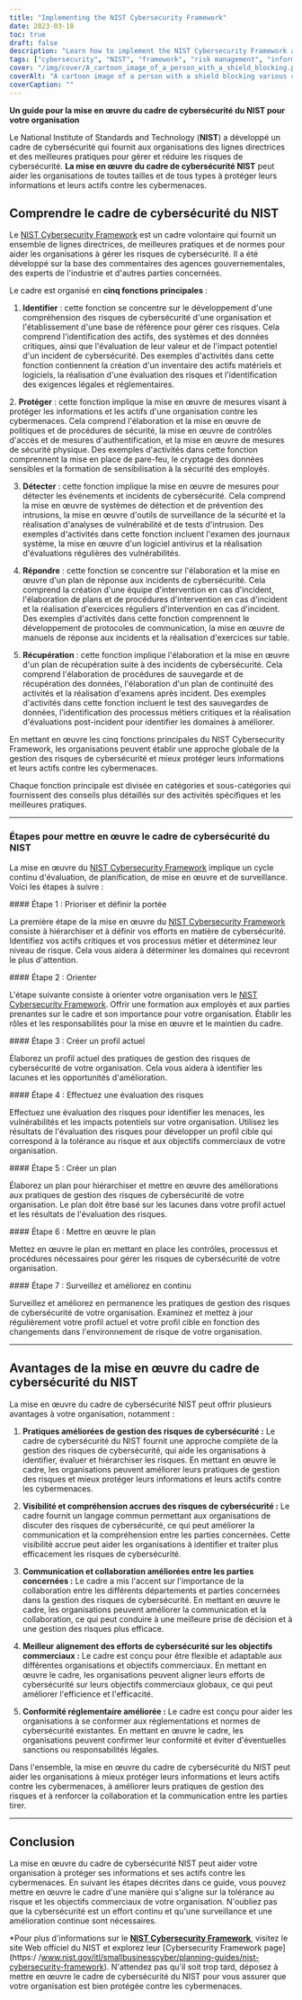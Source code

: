 ```yaml
---
title: "Implementing the NIST Cybersecurity Framework"
date: 2023-03-18
toc: true
draft: false
description: "Learn how to implement the NIST Cybersecurity Framework and protect your organization from cyber threats with our step-by-step guide."
tags: ["cybersecurity", "NIST", "framework", "risk management", "information security", "cyber threats", "implementation", "best practices", "guidelines", "standards", "cyber attacks", "risk assessment", "cybersecurity risk", "data protection", "compliance", "IT security", "network security", "incident response", "security measures", "cybersecurity plan"]
cover: "/img/cover/A_cartoon_image_of_a_person_with_a_shield_blocking.png"
coverAlt: "A cartoon image of a person with a shield blocking various cyber attacks."
coverCaption: ""
---
```


**Un guide pour la mise en œuvre du cadre de cybersécurité du NIST pour votre organisation**  Le National Institute of Standards and Technology (**NIST**) a développé un cadre de cybersécurité qui fournit aux organisations des lignes directrices et des meilleures pratiques pour gérer et réduire les risques de cybersécurité. **La mise en œuvre du cadre de cybersécurité NIST** peut aider les organisations de toutes tailles et de tous types à protéger leurs informations et leurs actifs contre les cybermenaces.  ## Comprendre le cadre de cybersécurité du NIST  Le [NIST Cybersecurity Framework](https://www.nist.gov/itl/smallbusinesscyber/planning-guides/nist-cybersecurity-framework) est un cadre volontaire qui fournit un ensemble de lignes directrices, de meilleures pratiques et de normes pour aider les organisations à gérer les risques de cybersécurité. Il a été développé sur la base des commentaires des agences gouvernementales, des experts de l'industrie et d'autres parties concernées.  Le cadre est organisé en **cinq fonctions principales** :  1. **Identifier** : cette fonction se concentre sur le développement d'une compréhension des risques de cybersécurité d'une organisation et l'établissement d'une base de référence pour gérer ces risques. Cela comprend l'identification des actifs, des systèmes et des données critiques, ainsi que l'évaluation de leur valeur et de l'impact potentiel d'un incident de cybersécurité. Des exemples d'activités dans cette fonction contiennent la création d'un inventaire des actifs matériels et logiciels, la réalisation d'une évaluation des risques et l'identification des exigences légales et réglementaires.  2. **Protéger** : cette fonction implique la mise en œuvre de mesures visant à protéger les informations et les actifs d'une organisation contre les cybermenaces. Cela comprend l'élaboration et la mise en œuvre de politiques et de procédures de sécurité, la mise en œuvre de contrôles d'accès et de mesures d'authentification, et la mise en œuvre de mesures de sécurité physique. Des exemples d'activités dans cette fonction comprennent la mise en place de pare-feu, le cryptage des données sensibles et la formation de sensibilisation à la sécurité des employés.  3. **Détecter** : cette fonction implique la mise en œuvre de mesures pour détecter les événements et incidents de cybersécurité. Cela comprend la mise en œuvre de systèmes de détection et de prévention des intrusions, la mise en œuvre d'outils de surveillance de la sécurité et la réalisation d'analyses de vulnérabilité et de tests d'intrusion. Des exemples d'activités dans cette fonction incluent l'examen des journaux système, la mise en œuvre d'un logiciel antivirus et la réalisation d'évaluations régulières des vulnérabilités.  4. **Répondre** : cette fonction se concentre sur l'élaboration et la mise en œuvre d'un plan de réponse aux incidents de cybersécurité. Cela comprend la création d'une équipe d'intervention en cas d'incident, l'élaboration de plans et de procédures d'intervention en cas d'incident et la réalisation d'exercices réguliers d'intervention en cas d'incident. Des exemples d'activités dans cette fonction comprennent le développement de protocoles de communication, la mise en œuvre de manuels de réponse aux incidents et la réalisation d'exercices sur table.  5. **Récupération** : cette fonction implique l'élaboration et la mise en œuvre d'un plan de récupération suite à des incidents de cybersécurité. Cela comprend l'élaboration de procédures de sauvegarde et de récupération des données, l'élaboration d'un plan de continuité des activités et la réalisation d'examens après incident. Des exemples d'activités dans cette fonction incluent le test des sauvegardes de données, l'identification des processus métiers critiques et la réalisation d'évaluations post-incident pour identifier les domaines à améliorer.  En mettant en œuvre les cinq fonctions principales du NIST Cybersecurity Framework, les organisations peuvent établir une approche globale de la gestion des risques de cybersécurité et mieux protéger leurs informations et leurs actifs contre les cybermenaces.   Chaque fonction principale est divisée en catégories et sous-catégories qui fournissent des conseils plus détaillés sur des activités spécifiques et les meilleures pratiques.  ______  ### Étapes pour mettre en œuvre le cadre de cybersécurité du NIST  La mise en œuvre du [NIST Cybersecurity Framework](https://www.nist.gov/itl/smallbusinesscyber/planning-guides/nist-cybersecurity-framework) implique un cycle continu d'évaluation, de planification, de mise en œuvre et de surveillance. Voici les étapes à suivre :  #### Étape 1 : Prioriser et définir la portée  La première étape de la mise en œuvre du [NIST Cybersecurity Framework](https://www.nist.gov/itl/smallbusinesscyber/planning-guides/nist-cybersecurity-framework) consiste à hiérarchiser et à définir vos efforts en matière de cybersécurité. Identifiez vos actifs critiques et vos processus métier et déterminez leur niveau de risque. Cela vous aidera à déterminer les domaines qui recevront le plus d'attention.  #### Étape 2 : Orienter  L'étape suivante consiste à orienter votre organisation vers le [NIST Cybersecurity Framework](https://www.nist.gov/itl/smallbusinesscyber/planning-guides/nist-cybersecurity-framework). Offrir une formation aux employés et aux parties prenantes sur le cadre et son importance pour votre organisation. Établir les rôles et les responsabilités pour la mise en œuvre et le maintien du cadre.  #### Étape 3 : Créer un profil actuel  Élaborez un profil actuel des pratiques de gestion des risques de cybersécurité de votre organisation. Cela vous aidera à identifier les lacunes et les opportunités d'amélioration.  #### Étape 4 : Effectuez une évaluation des risques  Effectuez une évaluation des risques pour identifier les menaces, les vulnérabilités et les impacts potentiels sur votre organisation. Utilisez les résultats de l'évaluation des risques pour développer un profil cible qui correspond à la tolérance au risque et aux objectifs commerciaux de votre organisation.  #### Étape 5 : Créer un plan  Élaborez un plan pour hiérarchiser et mettre en œuvre des améliorations aux pratiques de gestion des risques de cybersécurité de votre organisation. Le plan doit être basé sur les lacunes dans votre profil actuel et les résultats de l'évaluation des risques.  #### Étape 6 : Mettre en œuvre le plan  Mettez en œuvre le plan en mettant en place les contrôles, processus et procédures nécessaires pour gérer les risques de cybersécurité de votre organisation.  #### Étape 7 : Surveillez et améliorez en continu  Surveillez et améliorez en permanence les pratiques de gestion des risques de cybersécurité de votre organisation. Examinez et mettez à jour régulièrement votre profil actuel et votre profil cible en fonction des changements dans l'environnement de risque de votre organisation.  ______  ## Avantages de la mise en œuvre du cadre de cybersécurité du NIST  La mise en œuvre du cadre de cybersécurité NIST peut offrir plusieurs avantages à votre organisation, notamment :  1. **Pratiques améliorées de gestion des risques de cybersécurité :** Le cadre de cybersécurité du NIST fournit une approche complète de la gestion des risques de cybersécurité, qui aide les organisations à identifier, évaluer et hiérarchiser les risques. En mettant en œuvre le cadre, les organisations peuvent améliorer leurs pratiques de gestion des risques et mieux protéger leurs informations et leurs actifs contre les cybermenaces.  2. **Visibilité et compréhension accrues des risques de cybersécurité :** Le cadre fournit un langage commun permettant aux organisations de discuter des risques de cybersécurité, ce qui peut améliorer la communication et la compréhension entre les parties concernées. Cette visibilité accrue peut aider les organisations à identifier et traiter plus efficacement les risques de cybersécurité.  3. **Communication et collaboration améliorées entre les parties concernées :** Le cadre a mis l'accent sur l'importance de la collaboration entre les différents départements et parties concernées dans la gestion des risques de cybersécurité. En mettant en œuvre le cadre, les organisations peuvent améliorer la communication et la collaboration, ce qui peut conduire à une meilleure prise de décision et à une gestion des risques plus efficace.  4. **Meilleur alignement des efforts de cybersécurité sur les objectifs commerciaux :** Le cadre est conçu pour être flexible et adaptable aux différentes organisations et objectifs commerciaux. En mettant en œuvre le cadre, les organisations peuvent aligner leurs efforts de cybersécurité sur leurs objectifs commerciaux globaux, ce qui peut améliorer l'efficience et l'efficacité.  5. **Conformité réglementaire améliorée :** Le cadre est conçu pour aider les organisations à se conformer aux réglementations et normes de cybersécurité existantes. En mettant en œuvre le cadre, les organisations peuvent confirmer leur conformité et éviter d'éventuelles sanctions ou responsabilités légales.  Dans l'ensemble, la mise en œuvre du cadre de cybersécurité du NIST peut aider les organisations à mieux protéger leurs informations et leurs actifs contre les cybermenaces, à améliorer leurs pratiques de gestion des risques et à renforcer la collaboration et la communication entre les parties tirer.  ______  ## Conclusion  La mise en œuvre du cadre de cybersécurité NIST peut aider votre organisation à protéger ses informations et ses actifs contre les cybermenaces. En suivant les étapes décrites dans ce guide, vous pouvez mettre en œuvre le cadre d'une manière qui s'aligne sur la tolérance au risque et les objectifs commerciaux de votre organisation. N'oubliez pas que la cybersécurité est un effort continu et qu'une surveillance et une amélioration continue sont nécessaires.  *Pour plus d'informations sur le [**NIST Cybersecurity Framework**](https://www.nist.gov/cyberframework), visitez le site Web officiel du NIST et explorez leur [Cybersecurity Framework page](https:/ /www.nist.gov/itl/smallbusinesscyber/planning-guides/nist-cybersecurity-framework). N'attendez pas qu'il soit trop tard, déposez à mettre en œuvre le cadre de cybersécurité du NIST pour vous assurer que votre organisation est bien protégée contre les cybermenaces. 